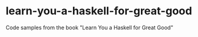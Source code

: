 # learn-you-a-haskell-for-great-good
Code samples from the book "Learn You a Haskell for Great Good"
